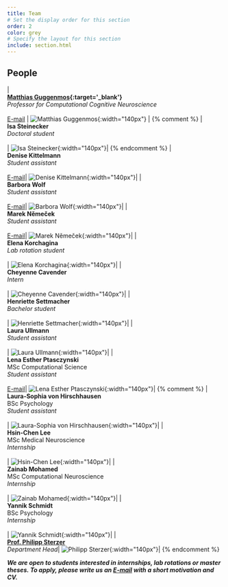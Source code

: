 ```yaml
---
title: Team
# Set the display order for this section
order: 2
color: grey
# Specify the layout for this section
include: section.html
---
```

## People

| <br>**[Matthias Guggenmos](https://www.health-and-medical-university.de/team-fakultaet-gesundheit-hmu/matthias-guggenmos/){:target='\_blank'}**<br>_Professor for Computational Cognitive Neuroscience_<br><br>[E-mail](mailto:matthias.guggenmos@health-and-medical-university.de) | ![Matthias Guggenmos](images/matthias.png){:width="140px"} |
{% comment %}
| <br>**Isa Steinecker**<br>_Doctoral student_<br><br>| ![Isa Steinecker](images/profile_isa.png){:width="140px"}|
{% endcomment %}
| <br>**Denise Kittelmann**<br>_Student assistant_<br><br>[E-mail](mailto:denise.kittelmann@shk.health-and-medical-university.de)| ![Denise Kittelmann](images/profile_denise.png){:width="140px"}|
| <br>**Barbora Wolf**<br>_Student assistant_<br><br>[E-mail](mailto:barbora.wolf@fu-berlin.de)| ![Barbora Wolf](images/profile_barbora.png){:width="140px"}|
| <br>**Marek Němeček**<br>_Student assistant_<br><br>[E-mail](mailto:marek.nemecek@shk.health-and-medical-university.de)| ![Marek Němeček](images/profile_marek.png){:width="140px"}|
| <br>**Elena Korchagina**<br>_Lab rotation student_<br><br>| ![Elena Korchagina](images/profile_elena.png){:width="140px"}|
| <br>**Cheyenne Cavender**<br>_Intern_<br><br>| ![Cheyenne Cavender](images/placeholder.png){:width="140px"}|
| <br>**Henriette Settmacher**<br>_Bachelor student_<br><br>| ![Henriette Settmacher](images/placeholder.png){:width="140px"}|
| <br>**Laura Ullmann**<br>_Student assistant_<br><br>| ![Laura Ullmann](images/placeholder.png){:width="140px"}|
| <br>**Lena Esther Ptasczynski**<br>MSc Computational Science<br>_Student assistant_<br><br>[E-mail](mailto:lena-esther.ptasczynski@charite.de)| ![Lena Esther Ptasczynski](images/placeholder.png){:width="140px"}|
{% comment %}
| <br>**Laura-Sophia von Hirschhausen**<br>BSc Psychology<br>_Student assistant_<br><br>| ![Laura-Sophia von Hirschhausen](images/placeholder.png){:width="140px"}|
| <br>**Hsin-Chen Lee**<br>MSc Medical Neuroscience<br>_Internship_<br><br>| ![Hsin-Chen Lee](images/placeholder.png){:width="140px"}|
| <br>**Zainab Mohamed**<br>MSc Computational Neuroscience<br>_Internship_<br><br>| ![Zainab Mohamed](images/placeholder.png){:width="140px"}|
| <br>**Yannik Schmidt**<br>BSc Psychology<br>_Internship_<br><br>| ![Yannik Schmidt](images/placeholder.png){:width="140px"}|
| <br>**[Prof. Philipp Sterzer](https://psychiatrie-psychotherapie.charite.de/en/metas/person_detail/person/address_detail/sterzer/)**<br>_Department Head_| ![Philipp Sterzer](images/philipp.png){:width="140px"}|
{% endcomment %}

***We are open to students interested in internships, lab rotations or master theses. To apply, please write us an [E-mail](mailto:matthias.guggenmos@health-and-medical-university.de) with a short motivation and CV.***
